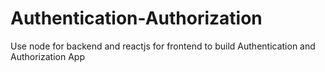 # Authentication-Authorization
 Use node for backend and reactjs for frontend to build Authentication and Authorization App
